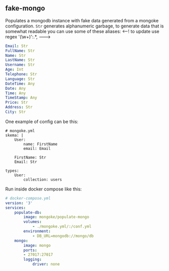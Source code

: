 ## fake-mongo

Populates a mongodb instance with fake data generated from a mongoke configuration.
`Str` generates alphanumeric garbage, to generate data that is somewhat readable you can use some of these aliases:
<--! to update use regex '(\w+)':.*, --->
```yml
Email: Str
FullName: Str
Name: Str
LastName: Str
Username: Str
Age: Int
Telephone: Str
Language: Str
DateTime: Any
Date: Any
Time: Any
TimeStamp: Any
Price: Str
Address: Str
City: Str
```

One example of config can be this:
```
# mongoke.yml
skema: |
    User:
        name: FirstName
        email: Email

    FirstName: Str
    Email: Str

types:
    User:
        collection: users
```

Run inside docker compose like this:
```yml
# docker-compose.yml
version: '3'
services:
    populate-db:
        image: mongoke/populate-mongo
        volumes:
            - ./mongoke.yml/:/conf.yml
        environment:
            - DB_URL=mongodb://mongo/db
    mongo:
        image: mongo
        ports:
        - 27017:27017
        logging: 
            driver: none
```